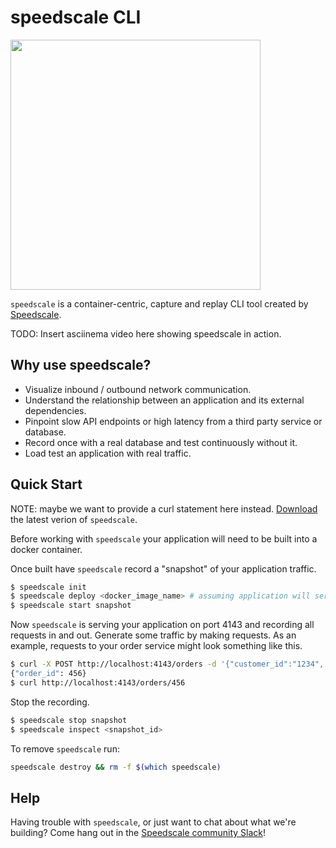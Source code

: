 # speedscale CLI

<img src="https://github.com/speedscale/speedscale/raw/master/logo/gold_speedscale_logo_landscape_large.png" width="400">

`speedscale` is a container-centric, capture and replay CLI tool created by [Speedscale](https://speedscale.com).

TODO: Insert asciinema video here showing speedscale in action.

## Why use speedscale?

- Visualize inbound / outbound network communication.
- Understand the relationship between an application and its external dependencies.
- Pinpoint slow API endpoints or high latency from a third party service or database.
- Record once with a real database and test continuously without it.
- Load test an application with real traffic.

## Quick Start

NOTE: maybe we want to provide a curl statement here instead.
[Download](link/to/litespeed/latest/dl) the latest verion of `speedscale`.

Before working with `speedscale` your application will need to be built into a docker container.

Once built have `speedscale` record a "snapshot" of your application traffic.

```bash
$ speedscale init
$ speedscale deploy <docker_image_name> # assuming application will serve on port 80
$ speedscale start snapshot
```

Now `speedscale` is serving your application on port 4143 and recording all requests in and out.
Generate some traffic by making requests. As an example, requests to your order service might look something like this.

```bash
$ curl -X POST http://localhost:4143/orders -d '{"customer_id":"1234", "amount": 123.45}'
{"order_id": 456}
$ curl http://localhost:4143/orders/456
```

Stop the recording.

```bash
$ speedscale stop snapshot
$ speedscale inspect <snapshot_id>
```

To remove `speedscale` run:

```bash
speedscale destroy && rm -f $(which speedscale)
```

## Help

Having trouble with `speedscale`, or just want to chat about what we're building?
Come hang out in the [Speedscale community Slack](https://join.slack.com/t/speedscalecommunity/shared_invite/zt-x5rcrzn4-XHG1QqcHNXIM~4yozRrz8A)!

